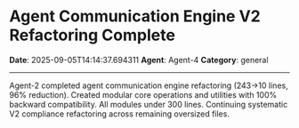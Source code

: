 # Agent Communication Engine V2 Refactoring Complete

**Date**: 2025-09-05T14:14:37.694311
**Agent**: Agent-4
**Category**: general

---

Agent-2 completed agent communication engine refactoring (243→10 lines, 96% reduction). Created modular core operations and utilities with 100% backward compatibility. All modules under 300 lines. Continuing systematic V2 compliance refactoring across remaining oversized files.
